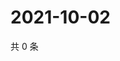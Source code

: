 # 2021-10-02

共 0 条

<!-- BEGIN -->
<!-- 最后更新时间 Sat Oct 02 2021 02:21:08 GMT+0800 (China Standard Time) -->

<!-- END -->
